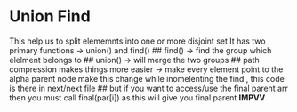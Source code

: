 # Union Find
    
 This help us to split elememnts into one or more disjoint set
It has two primary functions -> union() and find()
    ## find() -> find the group which elelment belongs to 
    ## union() -> will merge the two groups
    ## path compression makes things more easier ->
make every element point to the alpha parent node make this change while inomelenting the find ,
this code is there in next/next file
    ## but if you want to access/use the final parent arr then you must call final(par[i]) as this will give you final parent **IMPVV**
